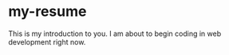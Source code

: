 # my-resume
This is my introduction to you.
I am about to begin coding in web development right now.
